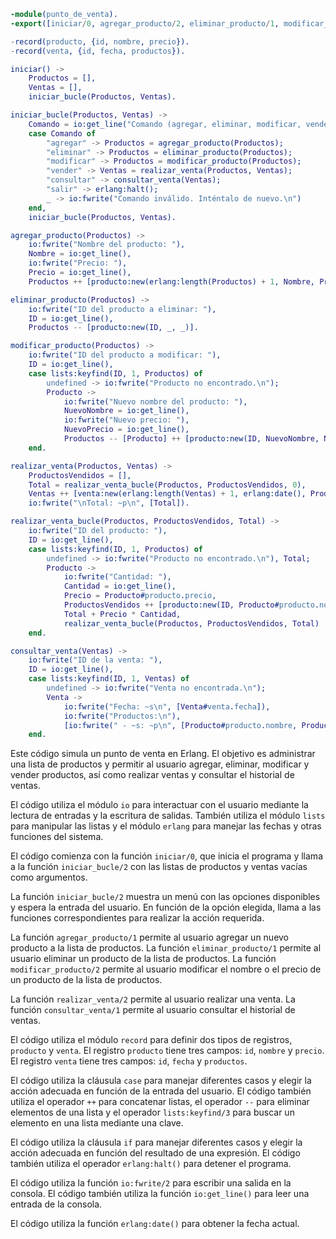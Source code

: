 ```erlang
-module(punto_de_venta).
-export([iniciar/0, agregar_producto/2, eliminar_producto/1, modificar_producto/2, realizar_venta/1, consultar_venta/1]).

-record(producto, {id, nombre, precio}).
-record(venta, {id, fecha, productos}).

iniciar() ->
    Productos = [],
    Ventas = [],
    iniciar_bucle(Productos, Ventas).

iniciar_bucle(Productos, Ventas) ->
    Comando = io:get_line("Comando (agregar, eliminar, modificar, vender, consultar, salir): "),
    case Comando of
        "agregar" -> Productos = agregar_producto(Productos);
        "eliminar" -> Productos = eliminar_producto(Productos);
        "modificar" -> Productos = modificar_producto(Productos);
        "vender" -> Ventas = realizar_venta(Productos, Ventas);
        "consultar" -> consultar_venta(Ventas);
        "salir" -> erlang:halt();
        _ -> io:fwrite("Comando inválido. Inténtalo de nuevo.\n")
    end,
    iniciar_bucle(Productos, Ventas).

agregar_producto(Productos) ->
    io:fwrite("Nombre del producto: "),
    Nombre = io:get_line(),
    io:fwrite("Precio: "),
    Precio = io:get_line(),
    Productos ++ [producto:new(erlang:length(Productos) + 1, Nombre, Precio)].

eliminar_producto(Productos) ->
    io:fwrite("ID del producto a eliminar: "),
    ID = io:get_line(),
    Productos -- [producto:new(ID, _, _)].

modificar_producto(Productos) ->
    io:fwrite("ID del producto a modificar: "),
    ID = io:get_line(),
    case lists:keyfind(ID, 1, Productos) of
        undefined -> io:fwrite("Producto no encontrado.\n");
        Producto ->
            io:fwrite("Nuevo nombre del producto: "),
            NuevoNombre = io:get_line(),
            io:fwrite("Nuevo precio: "),
            NuevoPrecio = io:get_line(),
            Productos -- [Producto] ++ [producto:new(ID, NuevoNombre, NuevoPrecio)]
    end.

realizar_venta(Productos, Ventas) ->
    ProductosVendidos = [],
    Total = realizar_venta_bucle(Productos, ProductosVendidos, 0),
    Ventas ++ [venta:new(erlang:length(Ventas) + 1, erlang:date(), ProductosVendidos)],
    io:fwrite("\nTotal: ~p\n", [Total]).

realizar_venta_bucle(Productos, ProductosVendidos, Total) ->
    io:fwrite("ID del producto: "),
    ID = io:get_line(),
    case lists:keyfind(ID, 1, Productos) of
        undefined -> io:fwrite("Producto no encontrado.\n"), Total;
        Producto ->
            io:fwrite("Cantidad: "),
            Cantidad = io:get_line(),
            Precio = Producto#producto.precio,
            ProductosVendidos ++ [producto:new(ID, Producto#producto.nombre, Precio * Cantidad)],
            Total + Precio * Cantidad,
            realizar_venta_bucle(Productos, ProductosVendidos, Total)
    end.

consultar_venta(Ventas) ->
    io:fwrite("ID de la venta: "),
    ID = io:get_line(),
    case lists:keyfind(ID, 1, Ventas) of
        undefined -> io:fwrite("Venta no encontrada.\n");
        Venta ->
            io:fwrite("Fecha: ~s\n", [Venta#venta.fecha]),
            io:fwrite("Productos:\n"),
            [io:fwrite(" - ~s: ~p\n", [Producto#producto.nombre, Producto#producto.precio]) || Producto <- Venta#venta.productos]
    end.
```

Este código simula un punto de venta en Erlang. El objetivo es administrar una lista de productos y permitir al usuario agregar, eliminar, modificar y vender productos, así como realizar ventas y consultar el historial de ventas.

El código utiliza el módulo `io` para interactuar con el usuario mediante la lectura de entradas y la escritura de salidas. También utiliza el módulo `lists` para manipular las listas y el módulo `erlang` para manejar las fechas y otras funciones del sistema.

El código comienza con la función `iniciar/0`, que inicia el programa y llama a la función `iniciar_bucle/2` con las listas de productos y ventas vacías como argumentos.

La función `iniciar_bucle/2` muestra un menú con las opciones disponibles y espera la entrada del usuario. En función de la opción elegida, llama a las funciones correspondientes para realizar la acción requerida.

La función `agregar_producto/1` permite al usuario agregar un nuevo producto a la lista de productos. La función `eliminar_producto/1` permite al usuario eliminar un producto de la lista de productos. La función `modificar_producto/2` permite al usuario modificar el nombre o el precio de un producto de la lista de productos.

La función `realizar_venta/2` permite al usuario realizar una venta. La función `consultar_venta/1` permite al usuario consultar el historial de ventas.

El código utiliza el módulo `record` para definir dos tipos de registros, `producto` y `venta`. El registro `producto` tiene tres campos: `id`, `nombre` y `precio`. El registro `venta` tiene tres campos: `id`, `fecha` y `productos`.

El código utiliza la cláusula `case` para manejar diferentes casos y elegir la acción adecuada en función de la entrada del usuario. El código también utiliza el operador `++` para concatenar listas, el operador `--` para eliminar elementos de una lista y el operador `lists:keyfind/3` para buscar un elemento en una lista mediante una clave.

El código utiliza la cláusula `if` para manejar diferentes casos y elegir la acción adecuada en función del resultado de una expresión. El código también utiliza el operador `erlang:halt()` para detener el programa.

El código utiliza la función `io:fwrite/2` para escribir una salida en la consola. El código también utiliza la función `io:get_line()` para leer una entrada de la consola.

El código utiliza la función `erlang:date()` para obtener la fecha actual.
